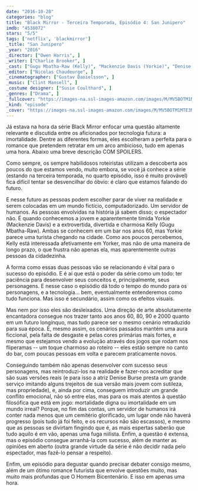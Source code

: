 ```yaml
---
date: "2016-10-28"
categories: "blog"
title: "Black Mirror - Terceira Temporada, Episódio 4: San Junipero"
imdb: "4538072"
stars: "5/5"
tags: ['netflix', 'blackmirror']
_title: "San Junipero"
_year: "2016"
_director: ["Owen Harris", ]
_writer: ["Charlie Brooker", ]
_cast: ["Gugu Mbatha-Raw (Kelly)", "Mackenzie Davis (Yorkie)", "Denise Burse (Elder Kelly)", "Raymond McAnally (Greg)", "Gavin Stenhouse (Wes)", "Cheryl Anderson (Laura)", "Jackson Bews (Harvey)", "Annabel Davis (Elder Yorkie)", "Billy Griffin Jr. (Davis)", ]
_editor: ["Nicolas Chaudeurge", ]
_cinematographer: ["Gustav Danielsson", ]
_music: ["Clint Mansell", ]
_costume designer: ["Susie Coulthard", ]
_genres: ["Drama", ]
_fullcover: "https://images-na.ssl-images-amazon.com/images/M/MV5BOTM1MTE3NmUtOWNlNy00ZjUxLWIzZjAtYjczN2I3M2M0YWIyXkEyXkFqcGdeQXVyNTQyMDczMzY@.jpg"
_kind: "episode"
_cover: "https://images-na.ssl-images-amazon.com/images/M/MV5BOTM1MTE3NmUtOWNlNy00ZjUxLWIzZjAtYjczN2I3M2M0YWIyXkEyXkFqcGdeQXVyNTQyMDczMzY@._V1._SX100_SY67_.jpg"
---
```

Já estava na hora da série Black Mirror enfocar uma questão altamente relevante e discutida entre os aficionados por tecnologia futura: a imortalidade. Dentre as diferentes formas, eles escolheram a perfeita para o romance que pretendem retratar em um arco ambicioso, tudo em apenas uma hora. Abaixo uma breve descrição COM SPOILERS.

Como sempre, os sempre habilidosos roteiristas utilizam a descoberta aos poucos do que estamos vendo, muito embora, se você já conhece a série (estando na terceira temporada, no quarto episódio, isso é muito provável) fica difícil tentar se desvencilhar do óbvio: é claro que estamos falando do futuro.

E nesse futuro as pessoas podem escolher parar de viver na realidade e serem colocadas em um mundo fictício, computadorizado. Um servidor de humanos. As pessoas envolvidas na história já sabem disso; o espectador não. É quando conhecemos a jovem e aparentemente tímida Yorkie (Mackenzie Davis) e a extrovertida, divertida e charmosa Kelly (Gugu Mbatha-Raw). Ambas se conhecem em um bar nos anos 60, mas Yorkie parece uma turista chegando na cidade. Como aos poucos percebemos, Kelly está interessada afetivamente em Yorker, mas não de uma maneira de longo prazo, o que frustra não apenas ela, mas aparentemente outras pessoas da cidadezinha.

A forma como essas duas pessoas vão se relacionando é vital para o sucesso do episódio. E é aí que está o poder da série como um todo: ter paciência para desenvolver seus conceitos e, principalmente, seus personagens. E nesse caso o episódio dá todo o tempo do mundo para os personagens, e a tecnologia... bem, eventualmente entenderemos como tudo funciona. Mas isso é secundário, assim como os efeitos visuais.

Mas nem por isso eles são desleixados. Uma direção de arte absolutamente encantadora consegue nos trazer tanto aos anos 60, 80, 90 e 2000 quanto em um futuro longínquo, mas tudo parece ser o mesmo cenário retraduzido para sua época. E, mesmo assim, os cenários passados mantém uma aura ficcional, pela falta de desgaste e pelas cores primárias mais fortes, e mesmo que estejamos vendo a evolução através dos jogos que rodam nos fliperamas -- um toque charmoso ao roteiro -- eles estão sempre no canto do bar, com poucas pessoas em volta e parecem praticamente novos.

Conseguindo também não apenas desenvolver com sucesso seus personagens, mas reintroduzi-los na realidade e fazer-nos acreditar que são suas versões reais (e para isso a atriz Denise Burse presta um grande serviço imitando alguns trejeitos de sua versão mais jovem com sutileza, mas propriedade), e, ainda por cima, conseguem introduzir um grande conflito emocional, não só entre elas, mas para os mais atentos à questão filosófica que está em jogo: mortalidade digna ou imortalidade em um mundo irreal? Porque, no fim das contas, um servidor de humanos irá conter nada menos que um cemitério glorificado, um lugar onde não haverá progresso (pois tudo já foi feito, e os recursos não são escassos), e mesmo que as pessoas se divirtam fingindo que é, as mais espertas saberão que tudo aquilo é em vão, apenas uma fuga niilista. Enfim, a questão é extensa, mas o episódio consegue arranhá-la com sucesso, além de manter as opiniões em aberto (outra grande virtude da série é não decidir nada pelo espectador, mas fazê-lo pensar a respeito).

Enfim, um episódio para degustar quando precisar debater consigo mesmo, além de um ótimo romance futurista que envolve questões muito, mas muito mais profundas que O Homem Bicentenário. E isso em apenas uma hora.
